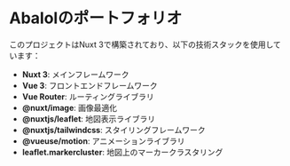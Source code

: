 # Abalolのポートフォリオ

このプロジェクトはNuxt 3で構築されており、以下の技術スタックを使用しています：

- **Nuxt 3**: メインフレームワーク
- **Vue 3**: フロントエンドフレームワーク
- **Vue Router**: ルーティングライブラリ
- **@nuxt/image**: 画像最適化
- **@nuxtjs/leaflet**: 地図表示ライブラリ
- **@nuxtjs/tailwindcss**: スタイリングフレームワーク
- **@vueuse/motion**: アニメーションライブラリ
- **leaflet.markercluster**: 地図上のマーカークラスタリング

